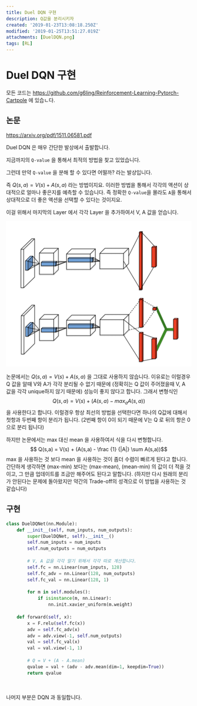 ```yaml
---
title: Duel DQN 구현
description: Q값을 분리시키자
created: '2019-01-23T13:08:18.250Z'
modified: '2019-01-25T13:51:27.019Z'
attachments: [DuelDQN.png]
tags: [RL]
---
```


# Duel DQN 구현

모든 코드는 https://github.com/g6ling/Reinforcement-Learning-Pytorch-Cartpole 에 있습ㄴ다.

## 논문
https://arxiv.org/pdf/1511.06581.pdf

Duel DQN 은 매우 간단한 발상에서 출발합니다.

지금까지의 `Q-value` 을 통해서 최적의 방법을 찾고 있었습니다.

그런데 만약 `Q-value` 을 분해 할 수 있다면 어떨까? 라는 발상입니다.

즉 $Q(s,a) = V(s) + A(s,a)$ 라는 방법이지요. 이러한 방법을 통해서 각각의 액션이 상대적으로 얼마나 좋은지를 예측할 수 있습니다.
즉 정확한 `Q-value`을 몰라도 `A`을 통해서 상대적으로 더 좋은 액션을 선택할 수 있다는 것이지요.

이걸 위해서 마지막의 Layer 에서 각각 Layer 을 추가하여서 V, A 값을 얻습니다.

![](../attachments/duelDQN.png)

논문에서는 $Q(s,a) = V(s) + A(s,a)$ 을 그대로 사용하지 않습니다. 이유로는 이럴경우 Q 값을 알때 V와 A가 각각 분리될 수 없기 때문에 (정확히는 Q 값이 주어졌을때 V, A 값을 각각 unique하지 않기 때문에) 성능이 좋지 않다고 합니다.
그래서 변형식인 
$$ Q(s,a) = V(s) + (A(s,a) - max_aA(s,a))$$
을 사용한다고 합니다. 이럴경우 항상 최선의 방법을 선택한다면 하나의 Q값에 대해서 첫항과 두번째 항이 분리가 됩니다. (2번째 항이 0이 되기 때문에 V는 Q 로 뒤의 항은 0 으로 분리 됩니다)

하지만 논문에서는 max 대신 mean 을 사용하여서 식을 다시 변형합니다.
$$ Q(s,a) = V(s) + (A(s,a) - \frac {1} {|A|} \sum A(s,a))$$
max 을 사용하는 것 보다 mean 을 사용하는 것이 좀더 수렴이 빠르게 된다고 합니다. 간단하게 생각하면 (max-min) 보다는 (max-mean), (mean-min) 의 값이 더 적을 것이고, 그 만큼 업데이트를 조금만 해주어도 된다고 말합니다. (하지만 다시 원래의 분리가 안된다는 문제에 돌아왔지만 약간의 Trade-off의 성격으로 이 방법을 사용하는 것 같습니다)

## 구현

```python
class DuelDQNet(nn.Module):
    def __init__(self, num_inputs, num_outputs):
        super(DuelDQNet, self).__init__()
        self.num_inputs = num_inputs
        self.num_outputs = num_outputs

        # V, A 값을 각각 알기 위해서 각각 따로 계산합니다.
        self.fc = nn.Linear(num_inputs, 128)
        self.fc_adv = nn.Linear(128, num_outputs)
        self.fc_val = nn.Linear(128, 1)

        for m in self.modules():
            if isinstance(m, nn.Linear):
                nn.init.xavier_uniform(m.weight)

    def forward(self, x):
        x = F.relu(self.fc(x))
        adv = self.fc_adv(x)
        adv = adv.view(-1, self.num_outputs)
        val = self.fc_val(x)
        val = val.view(-1, 1)

        # Q = V + (A - A.mean)
        qvalue = val + (adv - adv.mean(dim=1, keepdim=True))
        return qvalue

  
```

나머지 부분은 DQN 과 동일합니다.
